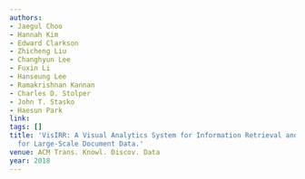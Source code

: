 ```yaml
---
authors:
- Jaegul Choo
- Hannah Kim
- Edward Clarkson
- Zhicheng Liu
- Changhyun Lee
- Fuxin Li
- Hanseung Lee
- Ramakrishnan Kannan
- Charles D. Stolper
- John T. Stasko
- Haesun Park
link:
tags: []
title: 'VisIRR: A Visual Analytics System for Information Retrieval and Recommendation
  for Large-Scale Document Data.'
venue: ACM Trans. Knowl. Discov. Data
year: 2018
---
```

